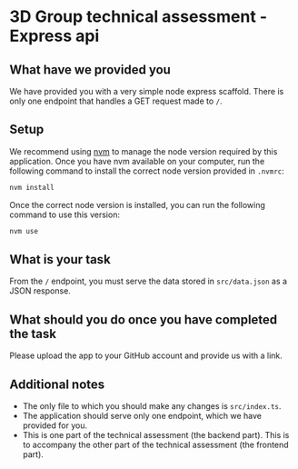 # 3D Group technical assessment - Express api

## What have we provided you

We have provided you with a very simple node express scaffold. There is only one endpoint that handles a GET request made to `/`.

## Setup

We recommend using [nvm](https://github.com/nvm-sh/nvm) to manage the node version required by this application. Once you have nvm available on your computer, run the following command to install the correct node version provided in `.nvmrc`:

```sh
nvm install
```

Once the correct node version is installed, you can run the following command to use this version:

```sh
nvm use
```

## What is your task

From the `/` endpoint, you must serve the data stored in `src/data.json` as a JSON response.

## What should you do once you have completed the task

Please upload the app to your GitHub account and provide us with a link.

## Additional notes

- The only file to which you should make any changes is `src/index.ts`.
- The application should serve only one endpoint, which we have provided for you.
- This is one part of the technical assessment (the backend part). This is to accompany the other part of the technical assessment (the frontend part).
